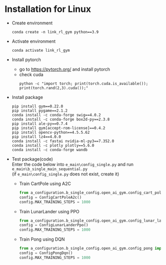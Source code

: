 # Installation for Linux

- Create environment
  ```commandline
  conda create -n link_rl_gym python==3.9
  ```

- Activate environment
  ```commandline
  conda activate link_rl_gym
  ```

- Install pytorch
  - go to https://pytorch.org/ and install pytorch
  - check cuda
    ```commandline
    python -c "import torch; print(torch.cuda.is_available()); print(torch.rand(2,3).cuda());"
    ```

- Install package
  ```commandline
  pip install gym==0.22.0
  pip install pygame==2.1.2
  conda install -c conda-forge swig==4.0.2
  conda install -c conda-forge box2d-py==2.3.8
  pip install ale-py==0.7.4
  pip install gym[accept-rom-license]==0.4.2
  pip install opencv-python==4.5.5.62
  pip install lz4==4.0.0
  conda install -c fastai nvidia-ml-py3==7.352.0
  conda install -c plotly plotly==5.6.0
  conda install -c conda-forge wandb
  ```

- Test package(code)  
  Enter the code below into ```e_main\config_single.py``` and run ```e_main\b_single_main_sequential.py```  
  (if ```e_main\config_single.py``` does not exist, create it)
  - Train CartPole using A2C
    ```python
    from a_configuration.b_single_config.open_ai_gym.config_cart_pole import ConfigCartPoleA2c
    config = ConfigCartPoleA2c()
    config.MAX_TRAINING_STEPS = 1000
    ```
  - Train LunarLander using PPO
    ```python
    from a_configuration.b_single_config.open_ai_gym.config_lunar_lander import ConfigLunarLanderPpo
    config = ConfigLunarLanderPpo()
    config.MAX_TRAINING_STEPS = 1000
    ```
  - Train Pong using DQN
    ```python
    from a_configuration.b_single_config.open_ai_gym.config_pong import ConfigPongDqn
    config = ConfigPongDqn()
    config.MAX_TRAINING_STEPS = 1000
    ```
